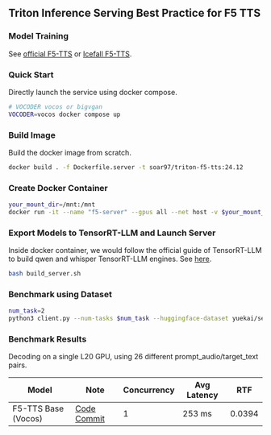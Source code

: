 ## Triton Inference Serving Best Practice for F5 TTS

### Model Training
See [official F5-TTS](https://github.com/SWivid/F5-TTS) or [Icefall F5-TTS](https://github.com/k2-fsa/icefall/tree/master/egs/wenetspeech4tts/TTS#f5-tts).

### Quick Start
Directly launch the service using docker compose.
```sh
# VOCODER vocos or bigvgan
VOCODER=vocos docker compose up
```

### Build Image
Build the docker image from scratch. 
```sh
docker build . -f Dockerfile.server -t soar97/triton-f5-tts:24.12
```

### Create Docker Container
```sh
your_mount_dir=/mnt:/mnt
docker run -it --name "f5-server" --gpus all --net host -v $your_mount_dir --shm-size=2g soar97/triton-f5-tts:24.12
```

### Export Models to TensorRT-LLM and Launch Server
Inside docker container, we would follow the official guide of TensorRT-LLM to build qwen and whisper TensorRT-LLM engines. See [here](https://github.com/NVIDIA/TensorRT-LLM/tree/main/examples/whisper).

```sh
bash build_server.sh
```

### Benchmark using Dataset
```sh
num_task=2
python3 client.py --num-tasks $num_task --huggingface-dataset yuekai/seed_tts --split-name wenetspeech4tts
```

### Benchmark Results
Decoding on a single L20 GPU, using 26 different prompt_audio/target_text pairs.

| Model | Note   | Concurrency | Avg Latency     | RTF | 
|-------|-----------|-----------------------|---------|--|
| F5-TTS Base (Vocos) | [Code Commit](https://github.com/yuekaizhang/sherpa/tree/329ab3c573252e835844bea38505c6b43e994cf4/triton/f5_tts) | 1                   | 253 ms | 0.0394|